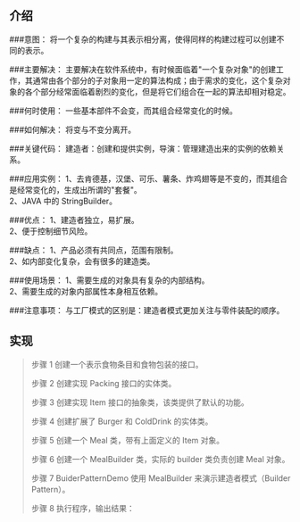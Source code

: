 ## 介绍
###意图：
将一个复杂的构建与其表示相分离，使得同样的构建过程可以创建不同的表示。

###主要解决：
主要解决在软件系统中，有时候面临着"一个复杂对象"的创建工作，其通常由各个部分的子对象用一定的算法构成；由于需求的变化，这个复杂对象的各个部分经常面临着剧烈的变化，但是将它们组合在一起的算法却相对稳定。

###何时使用：
一些基本部件不会变，而其组合经常变化的时候。

###如何解决：
将变与不变分离开。

###关键代码：
建造者：创建和提供实例，导演：管理建造出来的实例的依赖关系。

###应用实例： 
1、去肯德基，汉堡、可乐、薯条、炸鸡翅等是不变的，而其组合是经常变化的，生成出所谓的"套餐"。 
<br>2、JAVA 中的 StringBuilder。

###优点： 
1、建造者独立，易扩展。
<br>2、便于控制细节风险。

###缺点：
1、产品必须有共同点，范围有限制。
<br>2、如内部变化复杂，会有很多的建造类。

###使用场景： 
1、需要生成的对象具有复杂的内部结构。
<br>2、需要生成的对象内部属性本身相互依赖。

###注意事项：
与工厂模式的区别是：建造者模式更加关注与零件装配的顺序。

## 实现
>步骤 1
创建一个表示食物条目和食物包装的接口。
> 
> 步骤 2
创建实现 Packing 接口的实体类。
> 
> 步骤 3
创建实现 Item 接口的抽象类，该类提供了默认的功能。
> 
> 步骤 4
创建扩展了 Burger 和 ColdDrink 的实体类。
> 
> 步骤 5
创建一个 Meal 类，带有上面定义的 Item 对象。
> 
> 步骤 6
创建一个 MealBuilder 类，实际的 builder 类负责创建 Meal 对象。
> 
> 步骤 7
BuiderPatternDemo 使用 MealBuilder 来演示建造者模式（Builder Pattern）。
> 
> 步骤 8
执行程序，输出结果：